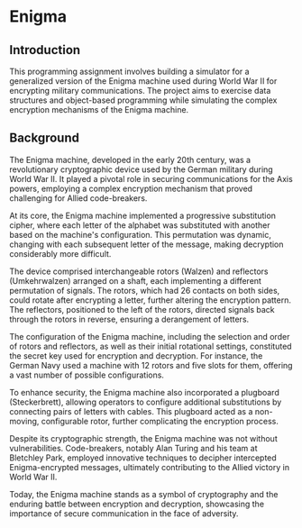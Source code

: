 # Enigma

## Introduction

This programming assignment involves building a simulator for a generalized version of the Enigma machine used during World War II for encrypting military communications. The project aims to exercise data structures and object-based programming while simulating the complex encryption mechanisms of the Enigma machine.

## Background

The Enigma machine, developed in the early 20th century, was a revolutionary cryptographic device used by the German military during World War II. It played a pivotal role in securing communications for the Axis powers, employing a complex encryption mechanism that proved challenging for Allied code-breakers.

At its core, the Enigma machine implemented a progressive substitution cipher, where each letter of the alphabet was substituted with another based on the machine's configuration. This permutation was dynamic, changing with each subsequent letter of the message, making decryption considerably more difficult.

The device comprised interchangeable rotors (Walzen) and reflectors (Umkehrwalzen) arranged on a shaft, each implementing a different permutation of signals. The rotors, which had 26 contacts on both sides, could rotate after encrypting a letter, further altering the encryption pattern. The reflectors, positioned to the left of the rotors, directed signals back through the rotors in reverse, ensuring a derangement of letters.

The configuration of the Enigma machine, including the selection and order of rotors and reflectors, as well as their initial rotational settings, constituted the secret key used for encryption and decryption. For instance, the German Navy used a machine with 12 rotors and five slots for them, offering a vast number of possible configurations.

To enhance security, the Enigma machine also incorporated a plugboard (Steckerbrett), allowing operators to configure additional substitutions by connecting pairs of letters with cables. This plugboard acted as a non-moving, configurable rotor, further complicating the encryption process.

Despite its cryptographic strength, the Enigma machine was not without vulnerabilities. Code-breakers, notably Alan Turing and his team at Bletchley Park, employed innovative techniques to decipher intercepted Enigma-encrypted messages, ultimately contributing to the Allied victory in World War II.

Today, the Enigma machine stands as a symbol of cryptography and the enduring battle between encryption and decryption, showcasing the importance of secure communication in the face of adversity.


